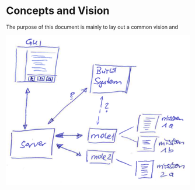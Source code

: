 # Concepts and Vision
The purpose of this document is mainly to lay out a common vision and

![Molr Overview](molr-overview.PNG)

